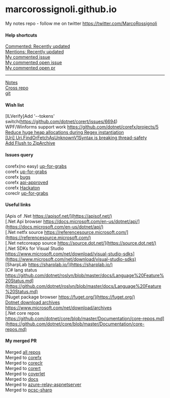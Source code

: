 # marcorossignoli.github.io
My notes repo - follow me on twitter <a href="https://twitter.com/MarcoRossignoli">https://twitter.com/MarcoRossignoli</a>

#### Help shortcuts

[Commented: Recently updated](https://github.com/issues?utf8=%E2%9C%93&q=commenter%3AMarcoRossignoli+sort%3Aupdated-desc+)  
[Mentions: Recently updated](https://github.com/issues?utf8=%E2%9C%93&q=mentions%3AMarcoRossignoli+sort%3Aupdated-desc+)  
[My commented issue](https://github.com/issues?utf8=%E2%9C%93&q=is%3Aissue+commenter%3AMarcoRossignoli+sort%3Aupdated-desc+)  
[My commented open issue](https://github.com/issues?q=is%3Aopen+is%3Aissue+commenter%3AMarcoRossignoli+sort%3Aupdated-desc)  
[My commented open pr](https://github.com/issues?utf8=%E2%9C%93&q=is%3Aopen+is%3Apr+commenter%3AMarcoRossignoli+sort%3Aupdated-desc+)  

---

[Notes](https://github.com/MarcoRossignoli/marcorossignoli.github.io/blob/master/docs/corefx/notes.md)  
[Cross repo](https://github.com/MarcoRossignoli/marcorossignoli.github.io/blob/master/docs/corefx/crossRepoManaged.md)  
[git](https://github.com/MarcoRossignoli/marcorossignoli.github.io/blob/master/docs/git/notes.md)  


#### Wish list
[ILVerify]Add '--tokens' switch(https://github.com/dotnet/corert/issues/6694)  
WPF/Winforms support work https://github.com/dotnet/corefx/projects/5  
[Reduce huge heap allocations during Regex instantiation](https://github.com/dotnet/corefx/issues/30507)  
[[Uri] Uri.FindOrFetchAsUnknownV1Syntax is breaking thread-safety](https://github.com/dotnet/corefx/issues/29360)  
[Add Flush to ZipArchive](https://github.com/dotnet/corefx/issues/25273#issuecomment-412282034)  


#### Issues query

corefx(no easy) [up-for-grabs](https://github.com/dotnet/corefx/issues?q=is%3Aissue+is%3Aopen+label%3Aup-for-grabs+-label%3Aeasy)  
corefx [up-for-grabs](https://github.com/dotnet/corefx/issues?q=is%3Aissue+is%3Aopen+label%3Aup-for-grabs)  
corefx [bugs](https://github.com/dotnet/corefx/issues?utf8=%E2%9C%93&q=is%3Aissue+is%3Aopen+label%3Abug)  
corefx [api-approved](https://github.com/dotnet/corefx/labels/api-approved)  
corefx [Hackaton](https://github.com/dotnet/corefx/issues?q=is%3Aissue+is%3Aopen+label%3AHackathon)  
coreclr [up-for-grabs](https://github.com/dotnet/coreclr/issues?q=is%3Aissue+is%3Aopen+label%3Aup-for-grabs)

#### Useful links

[Apis of .Net https://apisof.net/](https://apisof.net/)  
[.Net Api browser https://docs.microsoft.com/en-us/dotnet/api/](https://docs.microsoft.com/en-us/dotnet/api/)  
[.Net netfx source https://referencesource.microsoft.com/](https://referencesource.microsoft.com/)  
[.Net netcoreapp source https://source.dot.net/](https://source.dot.net/)  
[.Net SDKs for Visual Studio https://www.microsoft.com/net/download/visual-studio-sdks](https://www.microsoft.com/net/download/visual-studio-sdks)  
[SharpLab https://sharplab.io/](https://sharplab.io/)  
[C# lang status https://github.com/dotnet/roslyn/blob/master/docs/Language%20Feature%20Status.md](https://github.com/dotnet/roslyn/blob/master/docs/Language%20Feature%20Status.md)  
[Nuget package browser https://fuget.org/](https://fuget.org/)  
[Dotnet download archives https://www.microsoft.com/net/download/archives ](https://www.microsoft.com/net/download/archives)  
[.Net core repos https://github.com/dotnet/core/blob/master/Documentation/core-repos.md](https://github.com/dotnet/core/blob/master/Documentation/core-repos.md)  

#### My merged PR
  
Merged [all repos](https://github.com/pulls?utf8=%E2%9C%93&q=is%3Amerged+is%3Apr+author%3AMarcoRossignoli+is%3Amerged+is%3Apr+author%3AMarcoRossignoli+-repo%3AMarcoRossignoli%2Fmarcorossignoli.github.io+)  
Merged to [corefx](https://github.com/dotnet/corefx/pulls?utf8=%E2%9C%93&q=is%3Amerged+is%3Apr+author%3AMarcoRossignoli+)  
Merged to [coreclr](https://github.com/dotnet/coreclr/pulls?utf8=%E2%9C%93&q=is%3Amerged+is%3Apr+author%3AMarcoRossignoli+)  
Merged to [corert](https://github.com/dotnet/corert/pulls?utf8=%E2%9C%93&q=is%3Amerged+is%3Apr+author%3AMarcoRossignoli+)  
Merged to [coverlet](https://github.com/tonerdo/coverlet/pulls?utf8=%E2%9C%93&q=is%3Amerged+is%3Apr+author%3AMarcoRossignoli+)  
Merged to [docs](https://github.com/dotnet/docs/pulls?utf8=%E2%9C%93&q=is%3Amerged+is%3Apr+author%3AMarcoRossignoli+)  
Merged to [azure-relay-aspnetserver](https://github.com/Azure/azure-relay-aspnetserver/pulls?utf8=%E2%9C%93&q=is%3Amerged+is%3Apr+author%3AMarcoRossignoli+)  
Merged to [pcsc-sharp](https://github.com/danm-de/pcsc-sharp/pulls?utf8=%E2%9C%93&q=is%3Amerged+is%3Apr+author%3AMarcoRossignoli+)  
